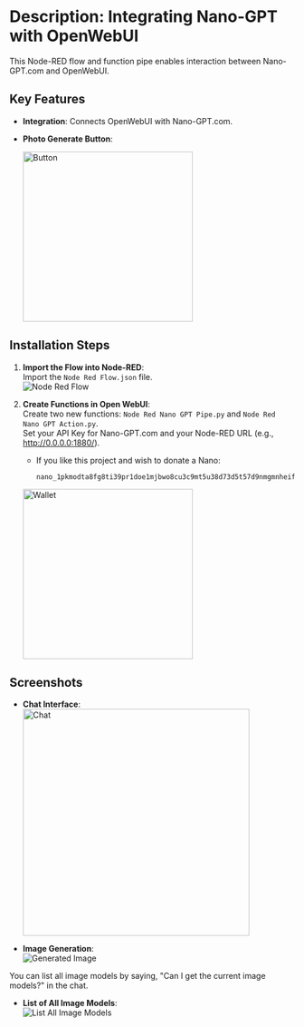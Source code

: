# Description: Integrating Nano-GPT with OpenWebUI

This Node-RED flow and function pipe enables interaction between Nano-GPT.com and OpenWebUI.

## Key Features

- **Integration**: Connects OpenWebUI with Nano-GPT.com.
- **Photo Generate Button**: 
  
  <img src="https://raw.githubusercontent.com/Orciotrox/NodeRed-Nano-GPT.com-OpenWebUI/main/ReadmePhotos/Button.png" alt="Button" width="300"/>

## Installation Steps

1. **Import the Flow into Node-RED**:  
   Import the `Node Red Flow.json` file.  
   <img src="https://raw.githubusercontent.com/Orciotrox/NodeRed-Nano-GPT.com-OpenWebUI/main/ReadmePhotos/Flow.png" alt="Node Red Flow" max-width="900"/>

2. **Create Functions in Open WebUI**:  
   Create two new functions: `Node Red Nano GPT Pipe.py` and `Node Red Nano GPT Action.py`.  
   Set your API Key for Nano-GPT.com and your Node-RED URL (e.g., http://0.0.0.0:1880/).

   - If you like this project and wish to donate a Nano:
     ```
     nano_1pkmodta8fg8ti39pr1doe1mjbwo8cu3c9mt5u38d73d5t57d9nmgmnheifk
     ```
   <img src="https://raw.githubusercontent.com/Orciotrox/NodeRed-Nano-GPT.com-OpenWebUI/main/ReadmePhotos/Nano%20Wallet.png" alt="Wallet" width="300"/>

## Screenshots

- **Chat Interface**:  
  <img src="https://raw.githubusercontent.com/Orciotrox/NodeRed-Nano-GPT.com-OpenWebUI/main/ReadmePhotos/Chat.png" alt="Chat" width="400"/> 

- **Image Generation**:  
  <img src="https://raw.githubusercontent.com/Orciotrox/NodeRed-Nano-GPT.com-OpenWebUI/main/ReadmePhotos/Images.png" alt="Generated Image" max-width="400"/>

You can list all image models by saying, "Can I get the current image models?" in the chat.

- **List of All Image Models**:  
  <img src="https://raw.githubusercontent.com/Orciotrox/NodeRed-Nano-GPT.com-OpenWebUI/main/ReadmePhotos/All%20Images.png" alt="List All Image Models" max-width="400"/>

